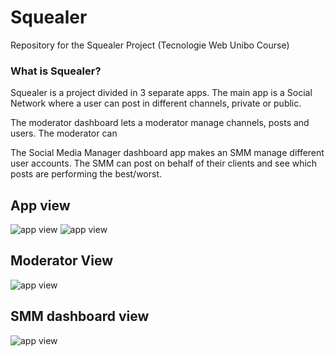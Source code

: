 # Squealer
Repository for the Squealer Project (Tecnologie Web Unibo Course)

### What is Squealer?
Squealer is a project divided in 3 separate apps. The main app is a Social Network where a user can post in different channels, private or public.

The moderator dashboard lets a moderator manage channels, posts and users. The moderator can 

The Social Media Manager dashboard app makes an SMM manage different user accounts. The SMM can post on behalf of their clients and see which posts are performing the best/worst.


## App view
![app view](https://github.com/manTo16/Squealer/images/app_1.png)
![app view](https://github.com/manTo16/Squealer/images/app_2.png)

## Moderator View
![app view](https://github.com/manTo16/Squealer/images/mod_1.png)

## SMM dashboard view
![app view](https://github.com/manTo16/Squealer/images/smm_1.png)